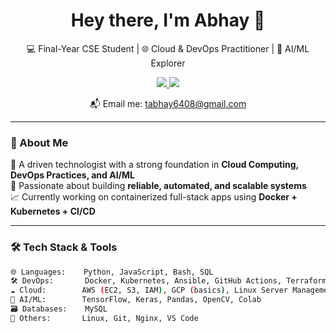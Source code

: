 <h1 align="center">Hey there, I'm Abhay 👋</h1>
<p align="center">
    💻 Final-Year CSE Student | 🌐 Cloud & DevOps Practitioner | 🧠 AI/ML Explorer
</p>

<p align="center">
  <a href="https://www.linkedin.com/in/abhay-thakur-614b1a2b4/">
    <img src="https://img.shields.io/badge/-LinkedIn-blue?logo=linkedin&style=for-the-badge" />
  </a>
  <a href="https://abhaythakur41.netlify.app/">
    <img src="https://img.shields.io/badge/-Portfolio-0e76a8?style=for-the-badge&logo=internet-explorer&logoColor=white" />
  </a>
</p>

<p align="center">
  📬 Email me: <a href="mailto:tabhay6408@gmail.com">tabhay6408@gmail.com</a>
</p>


---

### 🚀 About Me

🔧 A driven technologist with a strong foundation in **Cloud Computing, DevOps Practices, and AI/ML**  
🎯 Passionate about building **reliable, automated, and scalable systems**  
📈 Currently working on containerized full-stack apps using **Docker + Kubernetes + CI/CD**

---

### 🛠️ Tech Stack & Tools

```bash
🌐 Languages:    Python, JavaScript, Bash, SQL  
🛠️ DevOps:       Docker, Kubernetes, Ansible, GitHub Actions, Terraform  
☁️ Cloud:        AWS (EC2, S3, IAM), GCP (basics), Linux Server Management  
🧠 AI/ML:        TensorFlow, Keras, Pandas, OpenCV, Colab  
🗃️ Databases:    MySQL  
🧰 Others:       Linux, Git, Nginx, VS Code
